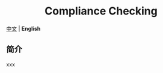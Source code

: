 <div style="text-align: center">
<h1>Compliance Checking</h1>
</div>


[中文](./Readme.md) | **English**

## 简介

xxx
